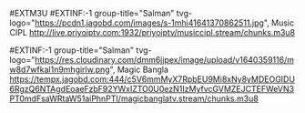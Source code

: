 #EXTM3U
#EXTINF:-1 group-title="Salman" tvg-logo="https://pcdn1.jagobd.com/images/s-1mhi41641370862511.jpg", Music CIPL
http://live.priyoiptv.com:1932/priyoiptv/musiccipl.stream/chunks.m3u8

#EXTINF:-1 group-title="Salman" tvg-logo="https://res.cloudinary.com/dmm6jjpex/image/upload/v1640359116/mw8d7wfkal1n9mhgirlw.png", Magic Bangla
https://tempx.jagobd.com:444/c5V6mmMyX7RpbEU9Mi8xNy8yMDEOGIDU6RgzQ6NTAgdEoaeFzbF92YWxIZTO0U0ezN1IzMyfvcGVMZEJCTEFWeVN3PT0mdFsaWRtaW51aiPhnPTI/magicbanglatv.stream/chunks.m3u8
